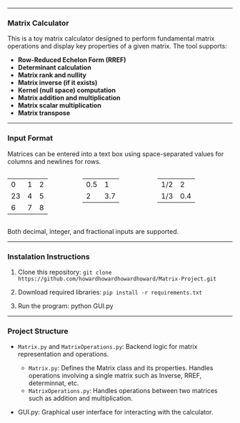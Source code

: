 
___________________________________________________________________________________________________________________________________________

### Matrix Calculator

This is a toy matrix calculator designed to perform fundamental matrix operations and display key properties of a given matrix. The tool supports: 

- **Row-Reduced Echelon Form (RREF)**
- **Determinant calculation**
- **Matrix rank and nullity**
- **Matrix inverse (if it exists)**
- **Kernel (null space) computation**
- **Matrix addition and multiplication**
- **Matrix scalar multiplication**
- **Matrix transpose**
 
___________________________________________________________________________________________________________________________________________

### Input Format

Matrices can be entered into a text box using space-separated values for columns and newlines for rows.

<div style="display: flex; justify-content: space-between;">
  <table>
    <tr><td>0</td><td>1</td><td>2</td></tr>
    <tr><td>23</td><td>4</td><td>5</td></tr>
    <tr><td>6</td><td>7</td><td>8</td></tr>
  </table>

  <table>
    <tr><td>0.5</td><td>1</td></tr>
    <tr><td>2</td><td>3.7</td></tr>
  </table>

  <table>
    <tr><td>1/2</td><td>2</td></tr>
    <tr><td>1/3</td><td>0.4</td></tr>
  </table>
</div>

Both decimal, integer, and fractional inputs are supported.

___________________________________________________________________________________________________________________________________________

### Instalation Instructions

1. Clone this repository:
`git clone https://github.com/howardhowardhowardhoward/Matrix-Project.git`

3. Download required libraries:
`pip install -r requirements.txt`

5. Run the program:
   python GUI.py

___________________________________________________________________________________________________________________________________________

### Project Structure
- `Matrix.py` and `MatrixOperations.py`: Backend logic for matrix representation and operations.
  - `Matrix.py`: Defines the Matrix class and its properties. Handles operations involving a single matrix such as Inverse, RREF, determinnat, etc. 
  - `MatrixOperations.py`: Handles operations between two matrices such as addition and multiplication.
 
- GUI.py: Graphical user interface for interacting with the calculator.

